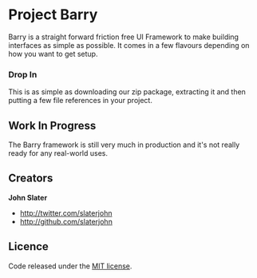 # Project Barry
Barry is a straight forward friction free UI Framework to make building interfaces as simple as possible. It comes in a few flavours depending on how you want to get setup.

### **Drop In**
This is as simple as downloading our zip package, extracting it and then putting a few file references in your project.


## Work In Progress
The Barry framework is still very much in production and it's not really ready for any real-world uses.

## Creators

**John Slater**
- <http://twitter.com/slaterjohn>
- <http://github.com/slaterjohn>

## Licence
Code released under the [MIT license](LICENSE.md).


